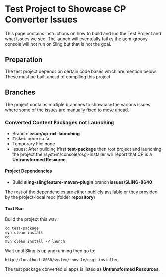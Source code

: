 # Test Project to Showcase CP Converter Issues

This page contains instructions on how to build and run the Test Project
and what issues we see.
The launch will eventually fail as the aem-groovy-console will not run
on Sling but that is not the goal.

## Preparation

The test project depends on certain code bases which are mention below.
These must be built ahead of compiling this project.

## Branches

The project contains multiple branches to showcase the various issues
where some of the issues are manually fixed to move ahead.

### Converted Content Packages not Launching

* Branch: **issue/cp-not-launching**
* Ticket: none so far
* Temporary Fix: none
* Issues: After building (first **test-package** then root project
and launching the project the /system/console/osgi-installer will report
that CP is a **Untransformed Resource**.

#### Project Dependencies

* Build **sling-slingfeature-maven-plugin** branch **issues/SLING-8640**

The rest of the dependencies are either publicly available or they
provided by the project-local repo (folder **repository**)

#### Test Run

Build the project this way:
```
cd test-package
mvn clean install
cd ..
mvn clean install -P launch
```
Wait until Sling is up and running then go to:
```
http://localhost:8080/system/console/osgi-installer
```
The test package converted ui.apps is listed as **Untransformed Resources**. 
